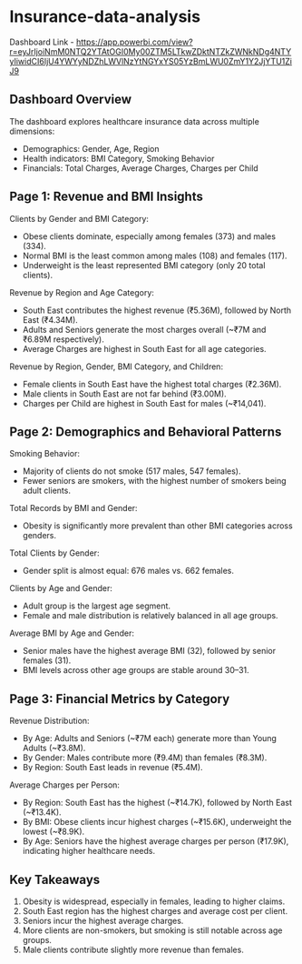 # Insurance-data-analysis

Dashboard Link - https://app.powerbi.com/view?r=eyJrIjoiNmM0NTQ2YTAtOGI0My00ZTM5LTkwZDktNTZkZWNkNDg4NTYyIiwidCI6IjU4YWYyNDZhLWVlNzYtNGYxYS05YzBmLWU0ZmY1Y2JjYTU1ZiJ9


Dashboard Overview
------------------
The dashboard explores healthcare insurance data across multiple dimensions:
- Demographics: Gender, Age, Region
- Health indicators: BMI Category, Smoking Behavior
- Financials: Total Charges, Average Charges, Charges per Child

Page 1: Revenue and BMI Insights
--------------------------------
Clients by Gender and BMI Category:
- Obese clients dominate, especially among females (373) and males (334).
- Normal BMI is the least common among males (108) and females (117).
- Underweight is the least represented BMI category (only 20 total clients).

Revenue by Region and Age Category:
- South East contributes the highest revenue (₹5.36M), followed by North East (₹4.34M).
- Adults and Seniors generate the most charges overall (~₹7M and ₹6.89M respectively).
- Average Charges are highest in South East for all age categories.

Revenue by Region, Gender, BMI Category, and Children:
- Female clients in South East have the highest total charges (₹2.36M).
- Male clients in South East are not far behind (₹3.00M).
- Charges per Child are highest in South East for males (~₹14,041).

Page 2: Demographics and Behavioral Patterns
--------------------------------------------
Smoking Behavior:
- Majority of clients do not smoke (517 males, 547 females).
- Fewer seniors are smokers, with the highest number of smokers being adult clients.

Total Records by BMI and Gender:
- Obesity is significantly more prevalent than other BMI categories across genders.

Total Clients by Gender:
- Gender split is almost equal: 676 males vs. 662 females.

Clients by Age and Gender:
- Adult group is the largest age segment.
- Female and male distribution is relatively balanced in all age groups.

Average BMI by Age and Gender:
- Senior males have the highest average BMI (32), followed by senior females (31).
- BMI levels across other age groups are stable around 30–31.

Page 3: Financial Metrics by Category
-------------------------------------
Revenue Distribution:
- By Age: Adults and Seniors (~₹7M each) generate more than Young Adults (~₹3.8M).
- By Gender: Males contribute more (₹9.4M) than females (₹8.3M).
- By Region: South East leads in revenue (₹5.4M).

Average Charges per Person:
- By Region: South East has the highest (~₹14.7K), followed by North East (~₹13.4K).
- By BMI: Obese clients incur highest charges (~₹15.6K), underweight the lowest (~₹8.9K).
- By Age: Seniors have the highest average charges per person (₹17.9K), indicating higher healthcare needs.

Key Takeaways
-------------
1. Obesity is widespread, especially in females, leading to higher claims.
2. South East region has the highest charges and average cost per client.
3. Seniors incur the highest average charges.
4. More clients are non-smokers, but smoking is still notable across age groups.
5. Male clients contribute slightly more revenue than females.
